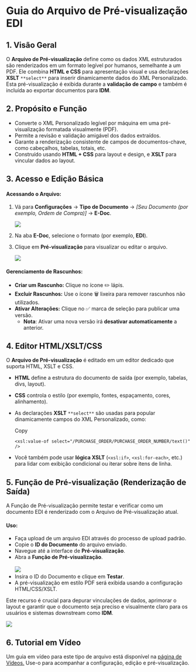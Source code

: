 # Guia do Arquivo de Pré-visualização EDI

## 1. Visão Geral

O **Arquivo de Pré-visualização** define como os dados XML estruturados são renderizados em um formato legível por humanos, semelhante a um PDF. Ele combina **HTML e CSS** para apresentação visual e usa declarações **XSLT** `**select**` para inserir dinamicamente dados do XML Personalizado. Esta pré-visualização é exibida durante a **validação de campo** e também é incluída ao exportar documentos para **IDM**.

## 2. Propósito e Função

* Converte o XML Personalizado legível por máquina em uma pré-visualização formatada visualmente (PDF).
* Permite a revisão e validação amigável dos dados extraídos.
* Garante a renderização consistente de campos de documentos-chave, como cabeçalhos, tabelas, totais, etc.
* Construído usando **HTML + CSS** para layout e design, e **XSLT** para vincular dados ao layout.

## 3. Acesso e Edição Básica

#### **Acessando o Arquivo:**

1.  Vá para **Configurações** → **Tipo de Documento** → _\[Seu Documento (por exemplo, Ordem de Compra)]_ → **E-Doc**.

    ![](https://docs.docbits.com/~gitbook/image?url=https%3A%2F%2F578966019-files.gitbook.io%2F%7E%2Ffiles%2Fv0%2Fb%2Fgitbook-x-prod.appspot.com%2Fo%2Fspaces%252FT2n2w4uDCJvv7CJ5zrdk%252Fuploads%252Ff6zyL0AvmqSvrogZdnox%252Fimage.png%3Falt%3Dmedia%26token%3D6bc9ab55-6ee9-43d1-b576-4c5833c208cf\&width=768\&dpr=4\&quality=100\&sign=a23de442\&sv=2)
2. Na aba **E-Doc**, selecione o formato (por exemplo, **EDI**).
3.  Clique em **Pré-visualização** para visualizar ou editar o arquivo.

    ![](https://docs.docbits.com/~gitbook/image?url=https%3A%2F%2F578966019-files.gitbook.io%2F%7E%2Ffiles%2Fv0%2Fb%2Fgitbook-x-prod.appspot.com%2Fo%2Fspaces%252FT2n2w4uDCJvv7CJ5zrdk%252Fuploads%252Fdo1R389GeSqFuZKLD0OP%252Fimage.png%3Falt%3Dmedia%26token%3D930903d4-44af-4188-b015-c60c2dd9d9ab\&width=768\&dpr=4\&quality=100\&sign=77bbb2ce\&sv=2)

#### **Gerenciamento de Rascunhos:**

* **Criar um Rascunho:** Clique no ícone ✏️ lápis.
* **Excluir Rascunhos:** Use o ícone 🗑️ lixeira para remover rascunhos não utilizados.
* **Ativar Alterações:** Clique no ✅ marca de seleção para publicar uma versão.
  * **Nota**: Ativar uma nova versão irá **desativar automaticamente** a anterior.

## 4. Editor HTML/XSLT/CSS

O **Arquivo de Pré-visualização** é editado em um editor dedicado que suporta HTML, XSLT e CSS.

* **HTML** define a estrutura do documento de saída (por exemplo, tabelas, divs, layout).
* **CSS** controla o estilo (por exemplo, fontes, espaçamento, cores, alinhamento).
*   As declarações **XSLT** `**select**` são usadas para popular dinamicamente campos do XML Personalizado, como:

    Copy

    ```
    <xsl:value-of select="/PURCHASE_ORDER/PURCHASE_ORDER_NUMBER/text()" />
    ```
* Você também pode usar **lógica XSLT** (`<xsl:if>`, `<xsl:for-each>`, etc.) para lidar com exibição condicional ou iterar sobre itens de linha.

## 5. Função de Pré-visualização (Renderização de Saída)

A Função de Pré-visualização permite testar e verificar como um documento EDI é renderizado com o Arquivo de Pré-visualização atual.

#### **Uso:**

* Faça upload de um arquivo EDI através do processo de upload padrão.
* Copie o **ID do Documento** do arquivo enviado.
* Navegue até a interface de **Pré-visualização**.
* Abra a **Função de Pré-visualização**.\
  \
  &#x20;![](https://docs.docbits.com/~gitbook/image?url=https%3A%2F%2F578966019-files.gitbook.io%2F%7E%2Ffiles%2Fv0%2Fb%2Fgitbook-x-prod.appspot.com%2Fo%2Fspaces%252FT2n2w4uDCJvv7CJ5zrdk%252Fuploads%252F9lddYJl2G4tzpdr9RD5F%252Fimage.png%3Falt%3Dmedia%26token%3Df7663f70-ef10-4e64-bbdc-41048ed8352a\&width=300\&dpr=4\&quality=100\&sign=36ce2b93\&sv=2)
* Insira o ID do Documento e clique em **Testar**.
* A pré-visualização em estilo PDF será exibida usando a configuração HTML/CSS/XSLT.

Este recurso é crucial para depurar vinculações de dados, aprimorar o layout e garantir que o documento seja preciso e visualmente claro para os usuários e sistemas downstream como **IDM**.

![](https://docs.docbits.com/~gitbook/image?url=https%3A%2F%2F578966019-files.gitbook.io%2F%7E%2Ffiles%2Fv0%2Fb%2Fgitbook-x-prod.appspot.com%2Fo%2Fspaces%252FT2n2w4uDCJvv7CJ5zrdk%252Fuploads%252FJH103tnbqZjuimpOniVg%252Fimage.png%3Falt%3Dmedia%26token%3D4e63cc09-b0de-488f-bdd0-ee5a9246a371\&width=768\&dpr=4\&quality=100\&sign=bfff5bba\&sv=2)

## 6. Tutorial em Vídeo

Um guia em vídeo para este tipo de arquivo está disponível na [página de Vídeos.](https://docs.docbits.com/administration-and-setup/settings/global-settings/document-types/edi/edi/edi-videos) Use-o para acompanhar a configuração, edição e pré-visualização.

